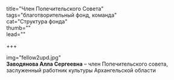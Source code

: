 title="Член Попечительского Совета"  
tags="благотворительный фонд, команда"  
cat="Структура фонда"  
thumb=""  
lead=""

+++
  
img="fellow2upd.jpg"   
**Заводянова Алла Сергеевна** – член Попечительского совета, заслуженный работник культуры Архангельской области 
